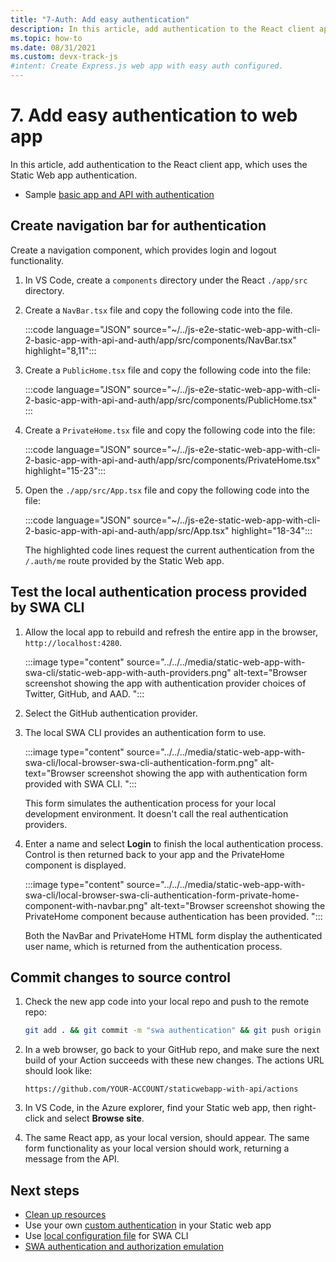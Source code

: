 ```yaml
---
title: "7-Auth: Add easy authentication"
description: In this article, add authentication to the React client app, which uses the Static Web app authentication.
ms.topic: how-to
ms.date: 08/31/2021
ms.custom: devx-track-js
#intent: Create Express.js web app with easy auth configured. 
---
```


# 7. Add easy authentication to web app

In this article, add authentication to the React client app, which uses the Static Web app authentication. 


* Sample [basic app and API with authentication](https://github.com/Azure-Samples/js-e2e-static-web-app-with-cli/tree/2-basic-app-with-api-and-auth)

## Create navigation bar for authentication

Create a navigation component, which provides login and logout functionality.

1. In VS Code, create a `components` directory under the React `./app/src` directory.
1. Create a `NavBar.tsx` file and copy the following code into the file. 

    :::code language="JSON" source="~/../js-e2e-static-web-app-with-cli-2-basic-app-with-api-and-auth/app/src/components/NavBar.tsx" highlight="8,11":::  

1. Create a `PublicHome.tsx` file and copy the following code into the file: 

    :::code language="JSON" source="~/../js-e2e-static-web-app-with-cli-2-basic-app-with-api-and-auth/app/src/components/PublicHome.tsx" :::  

1. Create a `PrivateHome.tsx` file and copy the following code into the file: 

    :::code language="JSON" source="~/../js-e2e-static-web-app-with-cli-2-basic-app-with-api-and-auth/app/src/components/PrivateHome.tsx" highlight="15-23":::  

1. Open the `./app/src/App.tsx` file and copy the following code into the file: 

    :::code language="JSON" source="~/../js-e2e-static-web-app-with-cli-2-basic-app-with-api-and-auth/app/src/App.tsx" highlight="18-34":::  

    The highlighted code lines request the current authentication from the `/.auth/me` route provided by the Static Web app. 

## Test the local authentication process provided by SWA CLI

1. Allow the local app to rebuild and refresh the entire app in the browser, `http://localhost:4280`. 
   

    :::image type="content" source="../../../media/static-web-app-with-swa-cli/static-web-app-with-auth-providers.png" alt-text="Browser screenshot showing the app with authentication provider choices of Twitter, GitHub, and AAD. ":::

1. Select the GitHub authentication provider.
1. The local SWA CLI provides an authentication form to use.
   
    :::image type="content" source="../../../media/static-web-app-with-swa-cli/local-browser-swa-cli-authentication-form.png" alt-text="Browser screenshot showing the app with authentication form provided with SWA CLI. ":::

    This form simulates the authentication process for your local development environment. It doesn't call the real authentication providers.

1. Enter a name and select **Login** to finish the local authentication process. Control is then returned back to your app and the PrivateHome component is displayed. 

    :::image type="content" source="../../../media/static-web-app-with-swa-cli/local-browser-swa-cli-authentication-form-private-home-component-with-navbar.png" alt-text="Browser screenshot showing the PrivateHome component because authentication has been provided. ":::

    Both the NavBar and PrivateHome HTML form display the authenticated user name, which is returned from the authentication process.

## Commit changes to source control

1. Check the new app code into your local repo and push to the remote repo:
   
   ```bash
   git add . && git commit -m "swa authentication" && git push origin main
   ```

1. In a web browser, go back to your GitHub repo, and make sure the next build of your Action succeeds with these new changes. The actions URL should look like:

    ```HTTP
    https://github.com/YOUR-ACCOUNT/staticwebapp-with-api/actions
    ```

1. In VS Code, in the Azure explorer, find your Static web app, then right-click and select **Browse site**.

1. The same React app, as your local version, should appear. The same form functionality as your local version should work, returning a message from the API.  
   
## Next steps

* [Clean up resources](clean-up-swa-auth-resources.md)
* Use your own [custom authentication](/azure/static-web-apps/authentication-custom) in your Static web app
* Use [local configuration file](https://github.com/azure/static-web-apps-cli#use-a-configuration-file-staticwebappconfigjson) for SWA CLI
* [SWA authentication and authorization emulation](https://github.com/azure/static-web-apps-cli#local-authentication--authorization-emulation)